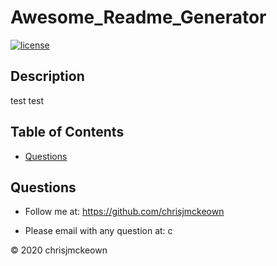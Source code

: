 # Awesome_Readme_Generator
    
[![license](https://img.shields.io/github/license/chrisjmckeown/Awesome_Readme_Generator.svg?style=flat-square)](https://github.com/chrisjmckeown/Awesome_Readme_Generator/blob/master/LICENSE)
    
## Description
    
test 
test
    
## Table of Contents
* [Questions](#Questions)

## Questions
    
* Follow me at: <a href="https://github.com/chrisjmckeown" target="_blank">https://github.com/chrisjmckeown</a>
    
* Please email with any question at: c
    
© 2020 chrisjmckeown